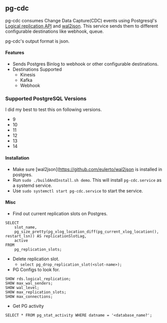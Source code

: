 ## pg-cdc

pg-cdc consumes Change Data Capture(CDC) events using Postgresql's [Logical replication API](https://jdbc.postgresql.org/documentation/head/replication.html) and [wal2json](https://github.com/eulerto/wal2json). This service sends them to different configurable destinations like webhook, queue.

pg-cdc's output format is json.

#### Features
- Sends Postgres Binlog to webhook or other configurable destinations.
- Destinations Supported
  - Kinesis
  - Kafka
  - Webhook

### Supported PostgreSQL Versions 
I did my best to test this on following versions. 
- 9
- 10
- 11
- 12
- 13
- 14

#### Installation
- Make sure [wal2json](https://github.com/eulerto/wal2json is installed in postgres.
- Run `sudo ./buildAndInstall.sh demo`. This will install `pg-cdc.service` as a systemd service.
- Use `sudo systemctl start pg-cdc.service` to start the service.

#### Misc
- Find out current replication slots on Postgres.
```
SELECT
    slot_name,
    pg_size_pretty(pg_xlog_location_diff(pg_current_xlog_location(), restart_lsn)) AS replicationSlotLag,
    active
FROM
    pg_replication_slots;
```
- Delete replication slot.
    - `select pg_drop_replication_slot(<slot-name>);`
- PG Configs to look for.
```sqlite-psql
SHOW rds.logical_replication;
SHOW max_wal_senders;
SHOW wal_level;
SHOW max_replication_slots;
SHOW max_connections;
```
- Get PG activity
```sqlite-psql
SELECT * FROM pg_stat_activity WHERE datname = '<database_name?';
```
